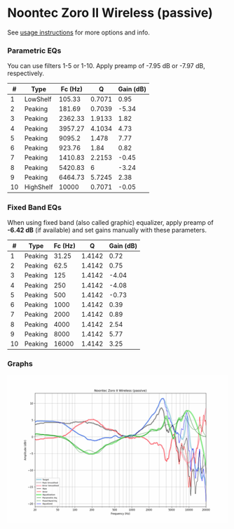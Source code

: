 # Noontec Zoro II Wireless (passive)
See [usage instructions](https://github.com/jaakkopasanen/AutoEq#usage) for more options and info.

### Parametric EQs
You can use filters 1-5 or 1-10. Apply preamp of -7.95 dB or -7.97 dB, respectively.

|   # | Type      |   Fc (Hz) |      Q |   Gain (dB) |
|-----|-----------|-----------|--------|-------------|
|   1 | LowShelf  |    105.33 | 0.7071 |        0.95 |
|   2 | Peaking   |    181.69 | 0.7039 |       -5.34 |
|   3 | Peaking   |   2362.33 | 1.9133 |        1.82 |
|   4 | Peaking   |   3957.27 | 4.1034 |        4.73 |
|   5 | Peaking   |   9095.2  | 1.478  |        7.77 |
|   6 | Peaking   |    923.76 | 1.84   |        0.82 |
|   7 | Peaking   |   1410.83 | 2.2153 |       -0.45 |
|   8 | Peaking   |   5420.83 | 6      |       -3.24 |
|   9 | Peaking   |   6464.73 | 5.7245 |        2.38 |
|  10 | HighShelf |  10000    | 0.7071 |       -0.05 |

### Fixed Band EQs
When using fixed band (also called graphic) equalizer, apply preamp of **-6.42 dB** (if available) and set gains manually with these parameters.

|   # | Type    |   Fc (Hz) |      Q |   Gain (dB) |
|-----|---------|-----------|--------|-------------|
|   1 | Peaking |     31.25 | 1.4142 |        0.72 |
|   2 | Peaking |     62.5  | 1.4142 |        0.75 |
|   3 | Peaking |    125    | 1.4142 |       -4.04 |
|   4 | Peaking |    250    | 1.4142 |       -4.08 |
|   5 | Peaking |    500    | 1.4142 |       -0.73 |
|   6 | Peaking |   1000    | 1.4142 |        0.39 |
|   7 | Peaking |   2000    | 1.4142 |        0.89 |
|   8 | Peaking |   4000    | 1.4142 |        2.54 |
|   9 | Peaking |   8000    | 1.4142 |        5.77 |
|  10 | Peaking |  16000    | 1.4142 |        3.25 |

### Graphs
![](./Noontec%20Zoro%20II%20Wireless%20(passive).png)
